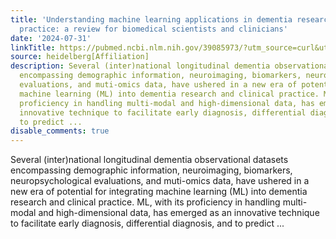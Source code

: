 ```yaml
---
title: 'Understanding machine learning applications in dementia research and clinical
  practice: a review for biomedical scientists and clinicians'
date: '2024-07-31'
linkTitle: https://pubmed.ncbi.nlm.nih.gov/39085973/?utm_source=curl&utm_medium=rss&utm_campaign=pubmed-2&utm_content=1FakS-2QOkCT8HsMOQP1bCRQ4YzyumYOmxmF0moLsQ3dFB1E9V&fc=20220326224207&ff=20240801181938&v=2.18.0.post9+e462414
source: heidelberg[Affiliation]
description: Several (inter)national longitudinal dementia observational datasets
  encompassing demographic information, neuroimaging, biomarkers, neuropsychological
  evaluations, and muti-omics data, have ushered in a new era of potential for integrating
  machine learning (ML) into dementia research and clinical practice. ML, with its
  proficiency in handling multi-modal and high-dimensional data, has emerged as an
  innovative technique to facilitate early diagnosis, differential diagnosis, and
  to predict ...
disable_comments: true
---
```

Several (inter)national longitudinal dementia observational datasets encompassing demographic information, neuroimaging, biomarkers, neuropsychological evaluations, and muti-omics data, have ushered in a new era of potential for integrating machine learning (ML) into dementia research and clinical practice. ML, with its proficiency in handling multi-modal and high-dimensional data, has emerged as an innovative technique to facilitate early diagnosis, differential diagnosis, and to predict ...